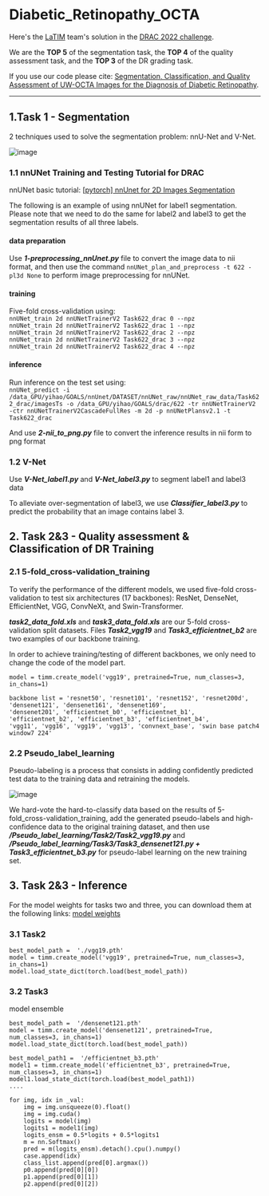 # Diabetic_Retinopathy_OCTA


Here's the [LaTIM](https://latim.univ-brest.fr/) team's solution in the [DRAC 2022 challenge](https://drac22.grand-challenge.org/Description/).

We are the **TOP 5** of the segmentation task, the **TOP 4** of the quality assessment task, and the **TOP 3** of the DR grading task. 

If you use our code please cite: [Segmentation, Classification, and Quality Assessment of UW-OCTA Images for the Diagnosis of Diabetic Retinopathy](https://link.springer.com/chapter/10.1007/978-3-031-33658-4_14).

--- 

## 1.Task 1 - Segmentation

2 techniques used to solve the segmentation problem: nnU-Net and V-Net.

![image](https://user-images.githubusercontent.com/55517267/201966441-27703cad-bac2-422a-a7ee-07bf449e715c.png)

### 1.1 nnUNet Training and Testing Tutorial for DRAC

nnUNet basic tutorial: [[pytorch] nnUnet for 2D Images Segmentation](https://blog.csdn.net/qq_38736504/article/details/125494224#t0)

The following is an example of using nnUNet for label1 segmentation. Please note that we need to do the same for label2 and label3 to get the segmentation results of all three labels.

#### data preparation

Use ***1-preprocessing_nnUnet.py*** file to convert the image data to nii format, and then use the command `nnUNet_plan_and_preprocess -t 622 -pl3d None` to perform image preprocessing for nnUNet.

#### training

Five-fold cross-validation using:    
`nnUNet_train 2d nnUNetTrainerV2 Task622_drac 0 --npz`    
`nnUNet_train 2d nnUNetTrainerV2 Task622_drac 1 --npz`   
`nnUNet_train 2d nnUNetTrainerV2 Task622_drac 2 --npz`   
`nnUNet_train 2d nnUNetTrainerV2 Task622_drac 3 --npz`   
`nnUNet_train 2d nnUNetTrainerV2 Task622_drac 4 --npz`   

#### inference

Run inference on the test set using:    
`nnUNet_predict -i /data_GPU/yihao/GOALS/nnUnet/DATASET/nnUNet_raw/nnUNet_raw_data/Task622_drac/imagesTs -o /data_GPU/yihao/GOALS/drac/622 -tr nnUNetTrainerV2 -ctr nnUNetTrainerV2CascadeFullRes -m 2d -p nnUNetPlansv2.1 -t Task622_drac`

And use ***2-nii_to_png.py*** file to convert the inference results in nii form to png format

### 1.2 V-Net

Use ***V-Net_label1.py*** and ***V-Net_label3.py*** to segment label1 and label3 data    

To alleviate over-segmentation of label3, we use ***Classifier_label3.py*** to predict the probability that an image contains label 3.

## 2. Task 2&3 - Quality assessment & Classification of DR Training

### 2.1 5-fold_cross-validation_training

To verify the performance of the different models, we used five-fold cross-validation to test six architectures (17 backbones): ResNet, DenseNet, EfficientNet, VGG, ConvNeXt, and Swin-Transformer.   

***task2_data_fold.xls*** and ***task3_data_fold.xls*** are our 5-fold cross-validation split datasets. Files ***Task2_vgg19*** and ***Task3_efficientnet_b2*** are two examples of our backbone training.    

In order to achieve training/testing of different backbones, we only need to change the code of the model part.

```
model = timm.create_model('vgg19', pretrained=True, num_classes=3, in_chans=1)
```
```
backbone list = 'resnet50', 'resnet101', 'resnet152', 'resnet200d', 'densenet121', 'densenet161', 'densenet169',
'densenet201', 'efficientnet_b0', 'efficientnet_b1', 'efficientnet_b2', 'efficientnet_b3', 'efficientnet_b4', 
'vgg11', 'vgg16', 'vgg19', 'vgg13', 'convnext_base', 'swin base patch4 window7 224'
```

### 2.2 Pseudo_label_learning

Pseudo-labeling is a process that consists in adding confidently predicted test data to the training data and retraining the models.

![image](https://user-images.githubusercontent.com/55517267/201973763-09316d28-08b2-49d7-b8de-8bbf7ab59202.png)

We hard-vote the hard-to-classify data based on the results of 5-fold_cross-validation_training, add the generated pseudo-labels and high-confidence data to the original training dataset, and then use ***/Pseudo_label_learning/Task2/Task2_vgg19.py*** and ***/Pseudo_label_learning/Task3/Task3_densenet121.py + Task3_efficientnet_b3.py*** for pseudo-label learning on the new training set.

## 3. Task 2&3 - Inference

For the model weights for tasks two and three, you can download them at the following links: [model weights](https://drive.google.com/drive/folders/1p7-65yVdulbRUwMH5FQPF7qLatfwsMQx?usp=sharing)

### 3.1 Task2 
```
best_model_path =  './vgg19.pth'
model = timm.create_model('vgg19', pretrained=True, num_classes=3, in_chans=1)
model.load_state_dict(torch.load(best_model_path))
```

### 3.2 Task3

model ensemble
```
best_model_path =  '/densenet121.pth'
model = timm.create_model('densenet121', pretrained=True, num_classes=3, in_chans=1)
model.load_state_dict(torch.load(best_model_path))

best_model_path1 =  '/efficientnet_b3.pth'
model1 = timm.create_model('efficientnet_b3', pretrained=True, num_classes=3, in_chans=1)
model1.load_state_dict(torch.load(best_model_path1))
....

for img, idx in _val:
    img = img.unsqueeze(0).float()
    img = img.cuda()
    logits = model(img)
    logits1 = model1(img)
    logits_ensm = 0.5*logits + 0.5*logits1
    m = nn.Softmax()
    pred = m(logits_ensm).detach().cpu().numpy()
    case.append(idx)
    class_list.append(pred[0].argmax())
    p0.append(pred[0][0])
    p1.append(pred[0][1])
    p2.append(pred[0][2])

```
